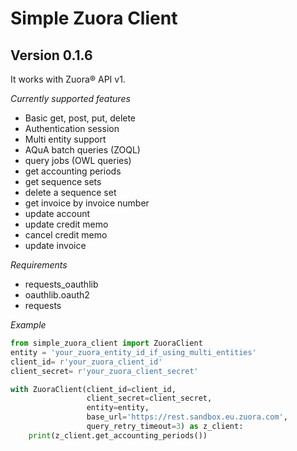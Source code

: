 
# Simple Zuora Client
## Version 0.1.6

It works with Zuora® API v1.

*Currently supported features*

* Basic get, post, put, delete
* Authentication session
* Multi entity support
* AQuA batch queries (ZOQL)
* query jobs (OWL queries)
* get accounting periods
* get sequence sets 
* delete a sequence set
* get invoice by invoice number
* update account
* update credit memo
* cancel credit memo
* update invoice

*Requirements*

* requests_oauthlib
* oauthlib.oauth2
* requests

*Example*

```python
from simple_zuora_client import ZuoraClient
entity = 'your_zuora_entity_id_if_using_multi_entities'
client_id= r'your_zuora_client_id'
client_secret= r'your_zuora_client_secret'

with ZuoraClient(client_id=client_id,
                 client_secret=client_secret,
                 entity=entity,
                 base_url='https://rest.sandbox.eu.zuora.com',
                 query_retry_timeout=3) as z_client:
    print(z_client.get_accounting_periods())
```
